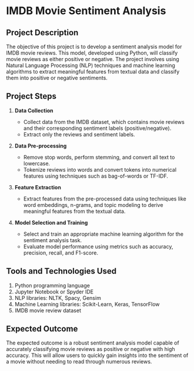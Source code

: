 # IMDB Movie Sentiment Analysis

## Project Description

The objective of this project is to develop a sentiment analysis model for IMDB movie reviews. This model, developed using Python, will classify movie reviews as either positive or negative. The project involves using Natural Language Processing (NLP) techniques and machine learning algorithms to extract meaningful features from textual data and classify them into positive or negative sentiments.

## Project Steps

1. **Data Collection**
   - Collect data from the IMDB dataset, which contains movie reviews and their corresponding sentiment labels (positive/negative).
   - Extract only the reviews and sentiment labels.

2. **Data Pre-processing**
   - Remove stop words, perform stemming, and convert all text to lowercase.
   - Tokenize reviews into words and convert tokens into numerical features using techniques such as bag-of-words or TF-IDF.

3. **Feature Extraction**
   - Extract features from the pre-processed data using techniques like word embeddings, n-grams, and topic modeling to derive meaningful features from the textual data.

4. **Model Selection and Training**
   - Select and train an appropriate machine learning algorithm for the sentiment analysis task.
   - Evaluate model performance using metrics such as accuracy, precision, recall, and F1-score.

## Tools and Technologies Used

1. Python programming language
2. Jupyter Notebook or Spyder IDE
3. NLP libraries: NLTK, Spacy, Gensim
4. Machine Learning libraries: Scikit-Learn, Keras, TensorFlow
5. IMDB movie review dataset

## Expected Outcome

The expected outcome is a robust sentiment analysis model capable of accurately classifying movie reviews as positive or negative with high accuracy. This will allow users to quickly gain insights into the sentiment of a movie without needing to read through numerous reviews.

